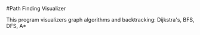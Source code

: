 #Path Finding Visualizer

This program visualizers graph algorithms and backtracking: Dijkstra's, BFS, DFS, A*
